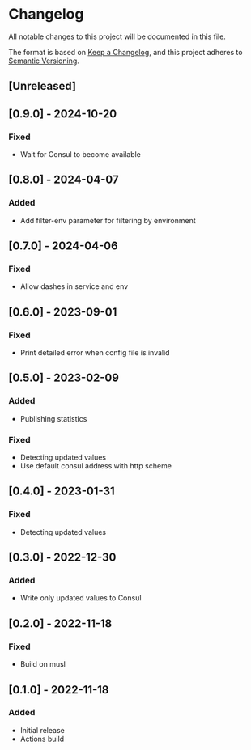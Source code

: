 # Changelog
All notable changes to this project will be documented in this file.

The format is based on [Keep a Changelog](https://keepachangelog.com/en/1.0.0/),
and this project adheres to [Semantic Versioning](https://semver.org/spec/v2.0.0.html).

## [Unreleased]

## [0.9.0] - 2024-10-20
### Fixed
- Wait for Consul to become available

## [0.8.0] - 2024-04-07
### Added
- Add filter-env parameter for filtering by environment

## [0.7.0] - 2024-04-06
### Fixed
- Allow dashes in service and env

## [0.6.0] - 2023-09-01
### Fixed
- Print detailed error when config file is invalid

## [0.5.0] - 2023-02-09
### Added
- Publishing statistics
### Fixed
- Detecting updated values
- Use default consul address with http scheme

## [0.4.0] - 2023-01-31
### Fixed
- Detecting updated values

## [0.3.0] - 2022-12-30
### Added
- Write only updated values to Consul

## [0.2.0] - 2022-11-18
### Fixed
- Build on musl

## [0.1.0] - 2022-11-18
### Added
- Initial release
- Actions build
